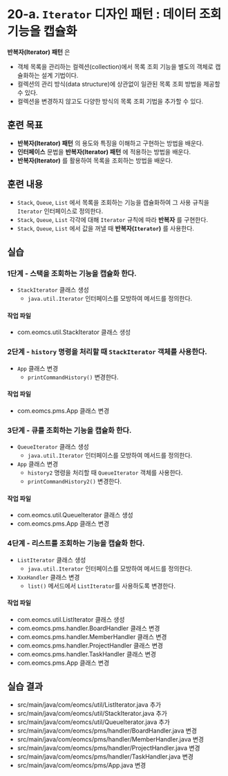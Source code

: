 # 20-a. `Iterator` 디자인 패턴 : 데이터 조회 기능을 캡슐화

**반복자(Iterator) 패턴** 은 

- 객체 목록을 관리하는 컬렉션(collection)에서 
  목록 조회 기능을 별도의 객체로 캡슐화하는 설계 기법이다.
- 컬렉션의 관리 방식(data structure)에 상관없이 일관된 목록 조회 방법을 제공할 수 있다.
- 컬렉션을 변경하지 않고도 다양한 방식의 목록 조회 기법을 추가할 수 있다.


## 훈련 목표

- **반복자(Iterator) 패턴** 의 용도와 특징을 이해하고 구현하는 방법을 배운다.
- **인터페이스** 문법을 **반복자(Iterator) 패턴** 에 적용하는 방법을 배운다.
- **반복자(Iterator)** 를 활용하여 목록을 조회하는 방법을 배운다.


## 훈련 내용

- `Stack`, `Queue`, `List` 에서 목록을 조회하는 기능을 캡슐화하여 
  그 사용 규칙을 `Iterator` 인터페이스로 정의한다.
- `Stack`, `Queue`, `List` 각각에 대해 `Iterator` 규칙에 따라 **반복자** 를 구현한다.
- `Stack`, `Queue`, `List` 에서 값을 꺼낼 때 **반복자(`Iterator`)** 를 사용한다.

## 실습

### 1단계 - 스택을 조회하는 기능을 캡슐화 한다.

- `StackIterator` 클래스 생성
  - `java.util.Iterator` 인터페이스를 모방하여 메서드를 정의한다.

#### 작업 파일

- com.eomcs.util.StackIterator 클래스 생성


### 2단계 - `history` 명령을 처리할 때 `StackIterator` 객체를 사용한다.

- `App` 클래스 변경
  - `printCommandHistory()` 변경한다.

#### 작업 파일

- com.eomcs.pms.App 클래스 변경


### 3단계 - 큐를 조회하는 기능을 캡슐화 한다.

- `QueueIterator` 클래스 생성
  - `java.util.Iterator` 인터페이스를 모방하여 메서드를 정의한다.
- `App` 클래스 변경
  - `history2` 명령을 처리할 때 `QueueIterator` 객체를 사용한다.
  - `printCommandHistory2()` 변경한다.

#### 작업 파일

- com.eomcs.util.QueueIterator 클래스 생성
- com.eomcs.pms.App 클래스 변경


### 4단계 - 리스트를 조회하는 기능을 캡슐화 한다.

- `ListIterator` 클래스 생성
  - `java.util.Iterator` 인터페이스를 모방하여 메서드를 정의한다.
- `XxxHandler` 클래스 변경
  - `list()` 메서드에서 `ListIterator`를 사용하도록 변경한다.

#### 작업 파일

- com.eomcs.util.ListIterator 클래스 생성
- com.eomcs.pms.handler.BoardHandler 클래스 변경
- com.eomcs.pms.handler.MemberHandler 클래스 변경
- com.eomcs.pms.handler.ProjectHandler 클래스 변경
- com.eomcs.pms.handler.TaskHandler 클래스 변경
- com.eomcs.pms.App 클래스 변경



## 실습 결과

- src/main/java/com/eomcs/util/ListIterator.java 추가
- src/main/java/com/eomcs/util/StackIterator.java 추가
- src/main/java/com/eomcs/util/QueueIterator.java 추가
- src/main/java/com/eomcs/pms/handler/BoardHandler.java 변경
- src/main/java/com/eomcs/pms/handler/MemberHandler.java 변경
- src/main/java/com/eomcs/pms/handler/ProjectHandler.java 변경
- src/main/java/com/eomcs/pms/handler/TaskHandler.java 변경
- src/main/java/com/eomcs/pms/App.java 변경
  